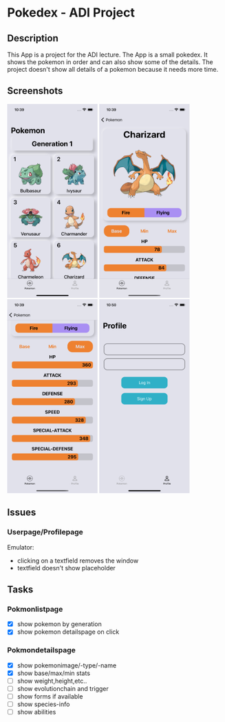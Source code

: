 # Pokedex - ADI Project

## Description

This App is a project for the ADI lecture. The App is a small pokedex. It shows the pokemon in order and can also show some of the details. The project doesn't show all details of a pokemon because it needs more time.

## Screenshots

<p float="left">
<!-- ![Pokemonlistpage](./images/list.png#thumbnail) -->

<img alt="Pokemonlistpage" src="./images/list.png" width="210" height="450">

<!-- ![Pokemondetailspage with charizard as Pokemon](./images/details.png#thumbnail) -->

<img alt="Pokemondetailspage with charizard as Pokemon" src="./images/details.png" width="210" height="450">
<!-- ![Charizards max Stats](./images/details_max.png#thumbnail) -->

<img alt="Charizards max Stats" src="./images/details_max.png" width="210" height="450">

<!-- ![Profilepage with email,password fields and login and signup button](./images/profile.png#thumbnail) -->

<img alt="Profilepage with email,password fields and login and signup button" src="./images/profile.png" width="210" height="450">
</p>

## Issues

### Userpage/Profilepage

Emulator:

-   clicking on a textfield removes the window
-   textfield doesn't show placeholder

## Tasks

### Pokmonlistpage

-   [x] show pokemon by generation
-   [x] show pokemon detailspage on click

### Pokmondetailspage

-   [x] show pokemonimage/-type/-name
-   [x] show base/max/min stats
-   [ ] show weight,height,etc..
-   [ ] show evolutionchain and trigger
-   [ ] show forms if available
-   [ ] show species-info
-   [ ] show abilities
